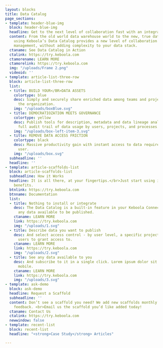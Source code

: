 ```yaml
---
layout: blocks
title: Data Catalog
page_sections:
- template: header-blue-img
  block: header-blue-img
  headline: Get to the next level of collaboration fast with an integrated Data Catalog
  content: From the old world data warehouse world to the new, true data-centric -
    using Keboola’s Data Catalog provides a new level of collaboration and data asset
    management, without adding complexity to your data stack.
  ctaname: See Data Catalog in Action
  ctalink: https://try.keboola.com
  ctamorename: LEARN MORE
  ctamorelink: https://try.keboola.com
  img: "/uploads/Frame 2.png"
  videoid: ''
- template: article-list-three-row
  block: article-list-three-row
  list:
  - title: BUILD YOUR</BR>DATA ASSETS
    colortype: blue
    desc: Simply and securely share enriched data among teams and projects within
      the organization.
    img: "/uploads/boxBlue.svg"
  - title: DEMOCRATIOZATION MEETS GOVERNANCE
    colortype: yellow
    desc: Publish tools for description, metadata and data lineage analysis with a
      full audit trail of data usage by users, projects, and processes.
    img: "/uploads/box-left-item-3.svg"
  - title: REMOVE DATA ACCESS FRICTION
    colortype: black
    desc: Massive productivity gain with instant access to data required by any empowered
      user.
    img: "/uploads/box.svg"
  subheadline: ''
  headline: ''
- template: article-scaffolds-list
  block: article-scaffolds-list
  subheadline: How it Works
  headline: It is all there, at your fingertips.</br>Just start using it and get the
    benefits.
  btnlink: https://try.keboola.com
  btnname: Documentation
  list:
  - title: Nothing to install or integrate
    desc: The Data Catalog is a built-in feature in your Keboola Connection, with
      any data available to be published.
    ctaname: LEARN MORE
    link: https://try.keboola.com
    img: "/uploads/1.svg"
  - title: Describe data you want to publish
    desc: And select access control - by user level, a specific project or specific
      users to grant access to.
    ctaname: LEARN MORE
    link: https://try.keboola.com
    img: "/uploads/2.svg"
  - title: See any data available to you
    desc: And subscribe to it in a single click. Lorem ipsum dolor sit mat fermentum
      mobile.
    ctaname: LEARN MORE
    link: https://try.keboola.com
    img: "/uploads/3.svg"
- template: ask-demo
  block: ask-demo
  headline: Request a Scaffold
  subheadline: ''
  content: Don’t see a scaffold you need? We add new scaffolds monthly based on customer
    feedback. <br>Email us the scaffold you’d like added today!
  ctaname: Contact Us
  ctalink: https://try.keboola.com
  newwindow: false
- template: recent-list
  block: recent-list
  headline: "<strong>Case Study</strong> Articles"

---
```

